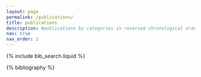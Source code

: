 ```yaml
---
layout: page
permalink: /publications/
title: publications
description: #publications by categories in reversed chronological order. generated by jekyll-scholar.
nav: true
nav_order: 2
---
```


{% include bib_search.liquid %}

<div class="publications">

{% bibliography %}

</div>

<!-- _pages/publications.md -->

<!-- Bibsearch Feature -->
